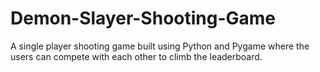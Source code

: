 # Demon-Slayer-Shooting-Game
A single player shooting game built using Python and Pygame where the users can compete with each other to climb the leaderboard.
